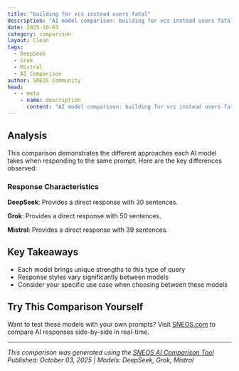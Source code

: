 ```yaml
---
title: "building for vcs instead users fatal"
description: "AI model comparison: building for vcs instead users fatal..."
date: 2025-10-03
category: comparison
layout: Clean
tags:
  - DeepSeek
  - Grok
  - Mistral
  - AI Comparison
author: SNEOS Community
head:
  - - meta
    - name: description
      content: "AI model comparison: building for vcs instead users fatal..."
---
```


<ChatComparison
  title="building for vcs instead users fatal"
  prompt="building for vcs instead users fatal"
  :responses='{
    "DeepSeek": "This error message suggests you\u0027re encountering a version control system (VCS) issue, typically related to Git. Here are the most common causes and solutions:\n\n## Common Causes \u0026 Solutions\n\n### 1. **Git Configuration Issue**\n\u0060\u0060\u0060bash\n# Check your Git config\ngit config --list\n\n# If you see something like:\n# core.repositoryformatversion=1\n# It might be a repository format issue\n\n# Try reinitializing the Git repo\nrm -rf .git\ngit init\ngit add .\ngit commit -m \u0022Initial commit\u0022\n\u0060\u0060\u0060\n\n### 2. **Repository Corruption**\n\u0060\u0060\u0060bash\n# Check repository status\ngit status\ngit fsck --full\n\n# If corrupted, try to repair\ngit gc --aggressive\ngit repack -a -d --depth=250 --window=250\n\u0060\u0060\u0060\n\n### 3. **File Permission Issues**\n\u0060\u0060\u0060bash\n# Check file permissions\nls -la\n\n# Fix permissions if needed\nchmod -R 755 .git/\nchown -R $(whoami) .git/\n\u0060\u0060\u0060\n\n### 4. **Git Version Compatibility**\n\u0060\u0060\u0060bash\n# Check Git version\ngit --version\n\n# Update Git if outdated\n# On macOS:\nbrew update \u0026\u0026 brew upgrade git\n\n# On Ubuntu/Debian:\nsudo apt update \u0026\u0026 sudo apt upgrade git\n\u0060\u0060\u0060\n\n### 5. **Specific Error Contexts**\n\n**If you\u0027re using a specific tool/framework:**\n\u0060\u0060\u0060bash\n# For Node.js/npm projects\nrm -rf node_modules package-lock.json\nnpm install\n\n# For Python projects\nrm -rf __pycache__ *.pyc\n\u0060\u0060\u0060\n\n**If you\u0027re seeing this in a CI/CD pipeline:**\n\u0060\u0060\u0060yaml\n# In your .gitlab-ci.yml or similar\nbefore_script:\n  - git config --global user.email \u0022ci@example.com\u0022\n  - git config --global user.name \u0022CI/CD\u0022\n  - git fetch --unshallow  # if shallow clone issue\n\u0060\u0060\u0060\n\n### 6. **Complete Reset Approach**\n\u0060\u0060\u0060bash\n# Backup first!\ncp -r your_project your_project_backup\n\n# Then reset\ncd your_project\nrm -rf .git\ngit init\ngit remote add origin your-repository-url\ngit add .\ngit commit -m \u0022Fresh start\u0022\ngit push -u origin main --force  # Use with caution!\n\u0060\u0060\u0060\n\n## Prevention Tips\n\n1. **Regular maintenance:**\n   \u0060\u0060\u0060bash\n   git gc --auto\n   git prune\n   \u0060\u0060\u0060\n\n2. **Avoid force pushes** in shared repositories\n\n3. **Keep Git updated**\n\n4. **Use proper .gitignore** for your project type\n\n## If the Problem Persists\n\nPlease provide more context about:\n- What command you were running when this error occurred\n- Your operating system and Git version\n- The complete error message\n- Whether this is a new or existing repository\n\nThis will help me give you a more specific solution.",
    "Grok": "The error message \u0022building for vcs instead users fatal\u0022 typically arises in the context of version control systems (VCS) like Git, or build systems interacting with VCS. However, the exact phrasing suggests there might be a misunderstanding or typo in the error message. It could be related to a build process failing because the system is targeting a version control system context rather than a user or release context.\n\nSince the error message isn\u0027t standard, I\u0027ll interpret it and provide a general approach to troubleshoot and resolve the issue. If you have more context (e.g., the full error message, the tool or platform you\u0027re using, or the environment), feel free to share it for a more precise answer.\n\n### Possible Interpretations and Solutions\n1. **Building for VCS Context Instead of User Context**  \n   This might mean that a build process or script is trying to operate in a mode intended for version control metadata (like generating commit hashes or branches for VCS tracking) rather than a user-facing build (like a release build).  \n   - **Check Build Configuration**: Look into your build tool (e.g., Maven, Gradle, Make, or CI/CD pipelines like Jenkins/GitHub Actions) configuration files. Ensure that the build isn\u0027t set to a \u0022VCS-only\u0022 mode or debug mode. For example, some tools have flags to toggle between development and production builds.\n   - **Environment Variables**: Check if there are environment variables or flags specifying the build target. For instance, a variable like \u0060BUILD_MODE\u0060 or \u0060TARGET\u0060 might need to be set to \u0060user\u0060 or \u0060release\u0060 instead of \u0060vcs\u0060.\n   - **CI/CD Settings**: If this error occurs in a CI/CD pipeline, ensure the pipeline is not running a \u0022pre-commit\u0022 or \u0022VCS validation\u0022 step instead of a full build.\n\n2. **Typo or Misinterpretation of \u0022vcs instead users\u0022**  \n   The phrase might be a typo or miscommunication. It could refer to \u0022building for VCS instead of users\u0022 as a conceptual issue, or it might be a fragment of a larger error (e.g., \u0022building for VCS instead of usage\u0022).\n   - **Check Logs**: Look at the full error log or stack trace to see if there\u2019s more context. Search for keywords like \u0022vcs\u0022, \u0022version control\u0022, \u0022user\u0022, or \u0022fatal\u0022 to narrow down the root cause.\n   - **Rephrase or Search**: If you\u2019re unsure about the exact message, search online for similar errors with the tools you\u2019re using.\n\n3. **Permissions or Role Issues**  \n   If \u0022users\u0022 refers to user accounts or permissions, the error might indicate that the build process is being executed with VCS credentials or in a VCS-specific environment instead of a user environment.\n   - **Check Permissions**: Ensure the build is running with the correct user permissions and not as a restricted VCS service account.\n   - **Authentication**: If your build interacts with a VCS (e.g., pulling code from Git), verify that the credentials or tokens are correct and have the necessary permissions.\n\n4. **Tool-Specific Issue**  \n   Depending on the tool or platform, this could be a specific error message.\n   - **Git or VCS Tools**: If you\u2019re using Git, check if there\u2019s a misconfiguration in \u0060.gitconfig\u0060 or hooks that might be triggering a \u0022VCS-only\u0022 behavior.\n   - **Build Systems**: If using something like Bazel, Gradle, or CMake, check if there\u2019s a target or rule explicitly set for VCS metadata collection rather than a user build.\n   - **Custom Scripts**: If this is a custom script or tool, search the script for keywords like \u0022vcs\u0022 or \u0022users\u0022 to see how the logic is implemented.\n\n### General Troubleshooting Steps\n1. Reproduce the Error: Run the build or command again to capture the full error output.\n2. Examine Logs: Look for detailed logs or preceding messages that might provide context.\n3. Check Documentation: If this is from a specific tool, check its documentation for error messages related to \u0022vcs\u0022 or \u0022users\u0022.\n4. Simplify the Process: Temporarily disable VCS-related steps (e.g., commit hooks, version tagging) in your build to see if the error persists.\n5. Ask for Help: If you\u2019re stuck, provide the full error message, the tool you\u2019re using, and the steps leading to the error in a forum like Stack Overflow or the tool\u2019s community.\n\nIf you can provide more details about the environment, tool, or the exact error message, I\u2019ll be happy to help narrow it down further!",
    "Mistral": "It sounds like you\u0027re referring to a scenario where a software build process is designed primarily for version control systems (VCS) rather than for end-users. This can be a common approach in development environments where the focus is on ensuring that the codebase is stable, integrates well, and passes all necessary tests before it is released to users. Here are some key points to consider:\n\n### Benefits of Building for VCS\n\n1. **Continuous Integration (CI):**\n   - Automated builds triggered by changes in the VCS ensure that the codebase is always in a buildable state.\n   - CI systems can run tests, static analysis, and other checks to catch issues early.\n\n2. **Version Control:**\n   - Building directly from the VCS ensures that the build process is tied to specific versions of the code, making it easier to track and reproduce builds.\n   - Helps in maintaining a history of builds and changes, which is crucial for debugging and auditing.\n\n3. **Consistency:**\n   - Ensures that the build process is consistent across different environments and developers.\n   - Reduces the risk of \u0022it works on my machine\u0022 issues.\n\n4. **Automation:**\n   - Automated builds can be scheduled or triggered by events, reducing manual intervention and the risk of human error.\n   - Can include automated deployment steps, making the process more efficient.\n\n### Challenges and Considerations\n\n1. **User Experience:**\n   - Building for VCS might not prioritize user experience, which could lead to issues when the software is eventually released to end-users.\n   - It\u0027s important to balance the needs of the development process with the needs of the end-users.\n\n2. **Performance:**\n   - Builds optimized for VCS might not be optimized for performance, which could affect the end-user experience.\n   - Ensure that performance testing is part of the build and test process.\n\n3. **Deployment:**\n   - The build process should include steps for packaging and deploying the software in a way that is user-friendly.\n   - Consider the deployment environment and ensure that the build process produces artifacts that are easy to deploy and use.\n\n4. **Feedback Loop:**\n   - Ensure there is a feedback loop from end-users back to the development team.\n   - User feedback can help identify issues that might not be caught during the automated build and test process.\n\n### Best Practices\n\n1. **Integrate User Testing:**\n   - Include user acceptance testing (UAT) as part of the build and release process.\n   - Ensure that the software is tested by real users before it is widely released.\n\n2. **Documentation:**\n   - Provide clear documentation for both developers and end-users.\n   - Ensure that the build process includes steps for generating and updating documentation.\n\n3. **Continuous Deployment (CD):**\n   - Implement CD to automate the deployment process and ensure that the software is always in a deployable state.\n   - This can help bridge the gap between the development environment and the end-user environment.\n\n4. **Monitoring and Logging:**\n   - Implement monitoring and logging to catch issues in production.\n   - Ensure that the build process includes steps for setting up monitoring and logging.\n\nBy focusing on these best practices, you can ensure that the build process serves both the needs of the VCS and the end-users, leading to a more robust and user-friendly software product."
  }'
  published-date="21:15"
/>

## Analysis

This comparison demonstrates the different approaches each AI model takes when responding to the same prompt. Here are the key differences observed:

### Response Characteristics

**DeepSeek**: Provides a direct response with 30 sentences. 

**Grok**: Provides a direct response with 50 sentences. 

**Mistral**: Provides a direct response with 39 sentences. 

## Key Takeaways

- Each model brings unique strengths to this type of query
- Response styles vary significantly between models
- Consider your specific use case when choosing between these models

## Try This Comparison Yourself

Want to test these models with your own prompts? Visit [SNEOS.com](https://sneos.com) to compare AI responses side-by-side in real-time.

---

*This comparison was generated using the [SNEOS AI Comparison Tool](https://sneos.com)*
*Published: October 03, 2025 | Models: DeepSeek, Grok, Mistral*
